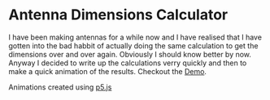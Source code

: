 # Antenna Dimensions Calculator

I have been making antennas for a while now and I have realised that I have gotten into the bad habbit of actually doing the same calculation to get the dimensions over and over again.  Obviously I should know better by now.  Anyway I decided to write up the calculations verry quickly and then to make a quick animation of the results. Checkout the [Demo](https://omareq.github.io/antenna-calculator/).

Animations created using [p5.js](https://p5js.org/)
